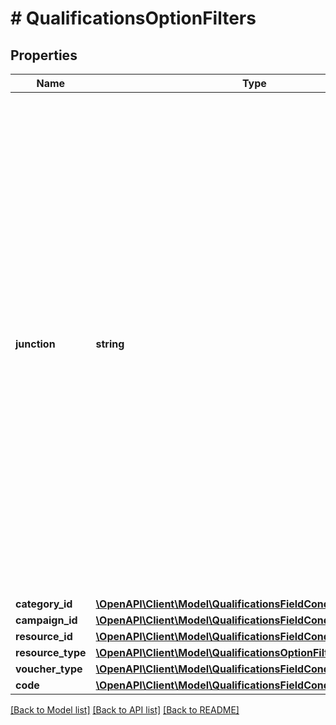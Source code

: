 # # QualificationsOptionFilters

## Properties

Name | Type | Description | Notes
------------ | ------------- | ------------- | -------------
**junction** | **string** | Logical Operator Between Filters. Filter by conditions set on the &#x60;junction&#x60; parameter indicating how the &#x60;conditions&#x60; should be accounted for in the query. An &#x60;AND&#x60; is an all-inclusive logical operator, meaning the &#x60;AND&#x60; operator displays a record if **ALL** the conditions separated by AND are TRUE, while  an &#x60;OR&#x60; operator displays a record if **ANY** of the conditions separated by OR is TRUE. | [optional]
**category_id** | [**\OpenAPI\Client\Model\QualificationsFieldConditions**](QualificationsFieldConditions.md) |  | [optional]
**campaign_id** | [**\OpenAPI\Client\Model\QualificationsFieldConditions**](QualificationsFieldConditions.md) |  | [optional]
**resource_id** | [**\OpenAPI\Client\Model\QualificationsFieldConditions**](QualificationsFieldConditions.md) |  | [optional]
**resource_type** | [**\OpenAPI\Client\Model\QualificationsOptionFiltersResourceType**](QualificationsOptionFiltersResourceType.md) |  | [optional]
**voucher_type** | [**\OpenAPI\Client\Model\QualificationsFieldConditions**](QualificationsFieldConditions.md) |  | [optional]
**code** | [**\OpenAPI\Client\Model\QualificationsFieldConditions**](QualificationsFieldConditions.md) |  | [optional]

[[Back to Model list]](../../README.md#models) [[Back to API list]](../../README.md#endpoints) [[Back to README]](../../README.md)

